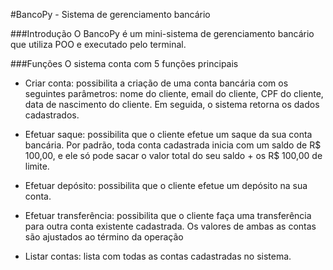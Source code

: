 #BancoPy - Sistema de gerenciamento bancário

###Introdução
O BancoPy é um mini-sistema de gerenciamento bancário que utiliza POO e executado pelo terminal.

###Funções
O sistema conta com 5 funções principais
- Criar conta: possibilita a criação de uma conta bancária com os seguintes parâmetros: nome do cliente, 
email do cliente,  CPF do cliente, data de nascimento do cliente. Em seguida, o sistema retorna os dados cadastrados.  

- Efetuar saque: possibilita que o cliente efetue um saque da sua conta bancária. Por padrão, toda conta cadastrada 
inicia com um saldo de R$ 100,00, e ele só pode sacar o valor total do seu saldo + os R$ 100,00 de limite.

- Efetuar depósito: possibilita que o cliente efetue um depósito na sua conta.

- Efetuar transferência: possibilita que o cliente faça uma transferência para outra conta existente cadastrada. Os 
valores de ambas as contas são ajustados ao término da operação

- Listar contas: lista com todas as contas cadastradas no sistema.